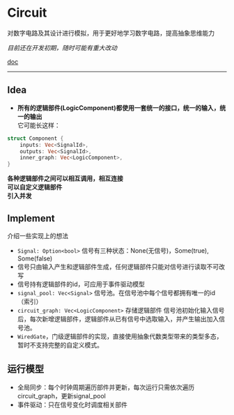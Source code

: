 # Circuit
对数字电路及其设计进行模拟，用于更好地学习数字电路，提高抽象思维能力

*目前还在开发初期，随时可能有重大改动*

[doc](https://docs.rs/digicir/latest/digicir/)

---

## Idea
* **所有的逻辑部件(LogicComponent)都使用一套统一的接口，统一的输入，统一的输出**  
它可能长这样：
```rust
struct Component {
    inputs: Vec<SignalId>,
    outputs: Vec<SignalId>,
    inner_graph: Vec<LogicComponent>,
}
```
**各种逻辑部件之间可以相互调用，相互连接**  
**可以自定义逻辑部件**  
**引入并发**

## Implement
介绍一些实现上的想法

* `Signal: Option<bool>` 信号有三种状态：None(无信号)，Some(true), Some(false)
* 信号只由输入产生和逻辑部件生成，任何逻辑部件只能对信号进行读取不可改写
* 信号持有逻辑部件的id，可应用于事件驱动模型
* `signal_pool: Vec<Signal>` 信号池。在信号池中每个信号都拥有唯一的id（索引）
* `circuit_graph: Vec<LogicComponent>` 存储逻辑部件
信号池初始化输入信号后，每次新增逻辑部件，逻辑部件从已有信号中选取输入，并产生输出加入信号池。
* `WiredGate`，门级逻辑部件的实现，直接使用抽象代数类型带来的类型多态，暂时不支持完整的自定义模式。

## 运行模型
* 全局同步：每个时钟周期遍历部件并更新，每次运行只需依次遍历circuit_graph，更新signal_pool  
* 事件驱动：只在信号变化时调度相关部件



